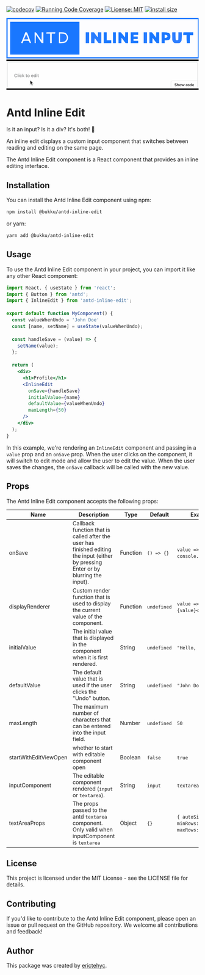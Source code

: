 [![codecov](https://codecov.io/gh/erictehyc/antd-inline-edit/branch/main/graph/badge.svg?token=W68XTD9GN3)](https://codecov.io/gh/erictehyc/antd-inline-edit)
[![Running Code Coverage](https://github.com/erictehyc/antd-inline-edit/actions/workflows/codecov.yml/badge.svg)](https://github.com/erictehyc/antd-inline-edit/actions/workflows/codecov.yml)
[![License: MIT](https://img.shields.io/badge/License-MIT-yellow.svg)](https://opensource.org/licenses/MIT)
[![install size](https://packagephobia.com/badge?p=antd-inline-edit)](https://packagephobia.com/result?p=antd-inline-edit)

!["Antd Inline Edit"](/public/images/antdInlineEditLogo.svg "Antd Inline Edit")
!["Antd Inline Edit Demo"](/public/DemoGif.gif)

# Antd Inline Edit

Is it an input? Is it a div? It's both! 🤩

An inline edit displays a custom input component that switches between reading and editing on the same page.

The Antd Inline Edit component is a React component that provides an inline editing interface. 


## Installation

You can install the Antd Inline Edit component using npm:

```bash
npm install @bukku/antd-inline-edit
```

or yarn:
```bash
yarn add @bukku/antd-inline-edit
```

## Usage

To use the Antd Inline Edit component in your project, you can import it like any other React component:

```jsx
import React, { useState } from 'react';
import { Button } from 'antd';
import { InlineEdit } from 'antd-inline-edit';

export default function MyComponent() {
  const valueWhenUndo = 'John Doe'
  const [name, setName] = useState(valueWhenUndo);

  const handleSave = (value) => {
    setName(value);
  };

  return (
    <div>
      <h1>Profile</h1>
      <InlineEdit 
        onSave={handleSave}
        initialValue={name}
        defaultValue={valueWhenUndo}
        maxLength={50}
      />
    </div>
  );
}
```

In this example, we're rendering an `InlineEdit` component and passing in a `value` prop and an `onSave` prop. When the user clicks on the component, it will switch to edit mode and allow the user to edit the value. When the user saves the changes, the `onSave` callback will be called with the new value.

## Props

The Antd Inline Edit component accepts the following props:

| Name | Description | Type | Default | Example |
| ---- | ----------- | ---- | ------- | ------- |
| onSave | Callback function that is called after the user has finished editing the input (either by pressing Enter or by blurring the input). | Function | `() => {}` | `value => console.log(value)` |
| displayRenderer | Custom render function that is used to display the current value of the component. | Function | `undefined` | `value => <span>{value}</span>` |
| initialValue | The initial value that is displayed in the component when it is first rendered. | String | `undefined` | `"Hello, world!"` |
| defaultValue | The default value that is used if the user clicks the "Undo" button. | String | `undefined` | `"John Doe"` |
| maxLength | The maximum number of characters that can be entered into the input field. | Number | `undefined` | `50` |
| startWithEditViewOpen | whether to start with editable component open | Boolean | `false` | `true` |
| inputComponent | The editable component rendered (`input` or `textarea`). | String | `input` | `textarea` |
| textAreaProps | The props passed to the antd `textarea` component. Only valid when inputComponent is `textarea` | Object | `{}` | `{ autoSize: { minRows: 2, maxRows: 6 }}` |
## License

This project is licensed under the MIT License - see the LICENSE file for details.

## Contributing

If you'd like to contribute to the Antd Inline Edit component, please open an issue or pull request on the GitHub repository. We welcome all contributions and feedback!

## Author

This package was created by [erictehyc](https://github.com/erictehyc).
